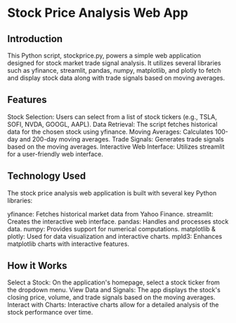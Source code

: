 # Stock Price Analysis Web App

## Introduction
This Python script, stockprice.py, powers a simple web application designed for stock market trade signal analysis. It utilizes several libraries such as yfinance, streamlit, pandas, numpy, matplotlib, and plotly to fetch and display stock data along with trade signals based on moving averages.

## Features
Stock Selection: Users can select from a list of stock tickers (e.g., TSLA, SOFI, NVDA, GOOGL, AAPL).
Data Retrieval: The script fetches historical data for the chosen stock using yfinance.
Moving Averages: Calculates 100-day and 200-day moving averages.
Trade Signals: Generates trade signals based on the moving averages.
Interactive Web Interface: Utilizes streamlit for a user-friendly web interface.

## Technology Used
The stock price analysis web application is built with several key Python libraries:

yfinance: Fetches historical market data from Yahoo Finance.
streamlit: Creates the interactive web interface.
pandas: Handles and processes stock data.
numpy: Provides support for numerical computations.
matplotlib & plotly: Used for data visualization and interactive charts.
mpld3: Enhances matplotlib charts with interactive features.

## How it Works
Select a Stock: On the application's homepage, select a stock ticker from the dropdown menu.
View Data and Signals: The app displays the stock's closing price, volume, and trade signals based on the moving averages.
Interact with Charts: Interactive charts allow for a detailed analysis of the stock performance over time.

